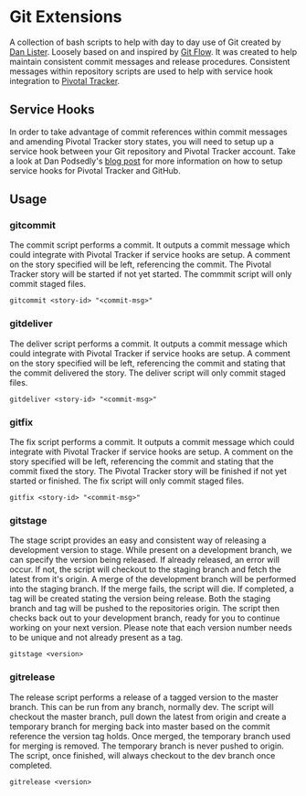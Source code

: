 # Git Extensions

A collection of bash scripts to help with day to day use of Git created by [Dan Lister](http://github.com/danlister). Loosely based on and inspired by [Git Flow](http://github.com/nvie/gitflow). It was created to help maintain consistent commit messages and release procedures. Consistent messages within repository scripts are used to help with service hook integration to [Pivotal Tracker](http://www.pivotaltracker.com/).

## Service Hooks

In order to take advantage of commit references within commit messages and amending Pivotal Tracker story states, you will need to setup up a service hook between your Git repository and Pivotal Tracker account. Take a look at Dan Podsedly's [blog post](http://pivotallabs.com/users/dan/blog/articles/1304-github-service-hook-for-pivotal-tracker) for more information on how to setup service hooks for Pivotal Tracker and GitHub.
	
## Usage

### gitcommit

The commit script performs a commit. It outputs a commit message which could integrate with Pivotal Tracker if service hooks are setup. A comment on the story specified will be left, referencing the commit. The Pivotal Tracker story will be started if not yet started. The commmit script will only commit staged files.
	
	gitcommit <story-id> "<commit-msg>"

### gitdeliver

The deliver script performs a commit. It outputs a commit message which could integrate with Pivotal Tracker if service hooks are setup. A comment on the story specified will be left, referencing the commit and stating that the commit delivered the story. The deliver script will only commit staged files.
	
	gitdeliver <story-id> "<commit-msg>"

### gitfix
	
The fix script performs a commit. It outputs a commit message which could integrate with Pivotal Tracker if service hooks are setup. A comment on the story specified will be left, referencing the commit and stating that the commit fixed the story. The Pivotal Tracker story will be finished if not yet started or finished. The fix script will only commit staged files.

	gitfix <story-id> "<commit-msg>"

### gitstage

The stage script provides an easy and consistent way of releasing a development version to stage. While present on a development branch, we can specify the version being released. If already released, an error will occur. If not, the script will checkout to the staging branch and fetch the latest from it's origin. A merge of the development branch will be performed into the staging branch. If the merge fails, the script will die. If completed, a tag will be created stating the version being release. Both the staging branch and tag will be pushed to the repositories origin. The script then checks back out to your development branch, ready for you to continue working on your next version. Please note that each version number needs to be unique and not already present as a tag.

	gitstage <version>

### gitrelease

The release script performs a release of a tagged version to the master branch. This can be run from any branch, normally dev. The script will checkout the master branch, pull down the latest from origin and create a temporary branch for merging back into master based on the commit reference the version tag holds. Once merged, the temporary branch used for merging is removed. The temporary branch is never pushed to origin. The script, once finished, will always checkout to the dev branch once completed.

	gitrelease <version>
